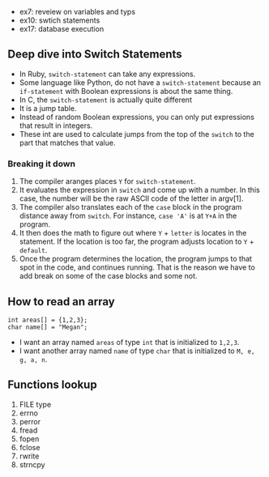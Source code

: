 - ex7: reveiew on variables and typs
- ex10: swtich statements
- ex17: database execution


## Deep dive into Switch Statements
- In Ruby, `switch-statement` can take any expressions.
- Some language like Python, do not have a `switch-statement` because an `if-statement` with Boolean expressions is about the same thing.
- In C, the `switch-statement` is actually quite different
- It is a jump table.
- Instead of random Boolean expressions, you can only put expressions that result in integers.
- These int are used to calculate jumps from the top of the `switch` to the part that matches that value.

### Breaking it down
1. The compiler aranges places `Y` for `switch-statement`.
2. It evaluates the expression in `switch` and come up with a number. In this case, the number will be the raw ASCII code of the letter in argv[1].
3. The compiler also translates each of the `case` block in the program distance away from `switch`. For instance, `case 'A'` is at `Y+A` in the program.
4. It then does the math to figure out where `Y` + `letter` is locates in the statement. If the location is too far, the program adjusts location to `Y` + `default`.
5. Once the program determines the location, the program jumps to that spot in the code, and continues running. That is the reason we have to add break on some of the case blocks and some not.

## How to read an array
```
int areas[] = {1,2,3};
char name[] = "Megan";
```
- I want an array named `areas` of type `int` that is initialized to `1,2,3`.
- I want another array named `name` of type `char` that is initialized to `M, e, g, a, n`.


## Functions lookup
1. FILE type
2. errno
3. perror
4. fread
5. fopen
6. fclose
7. rwrite
8. strncpy
